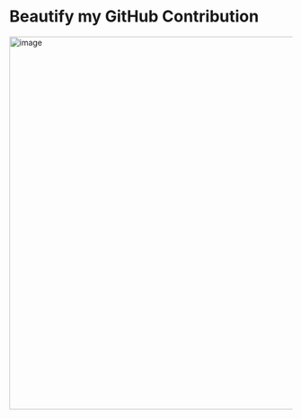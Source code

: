 # Beautify my GitHub Contribution

<img width="665" alt="image" src="https://user-images.githubusercontent.com/26702243/227064851-c8d437b1-8654-42ac-bffb-6d745f5d53ad.png">

